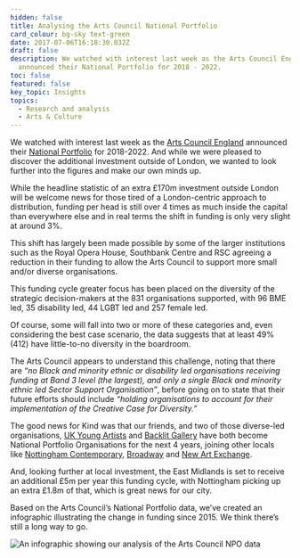 ```yaml
---
hidden: false
title: Analysing the Arts Council National Portfolio
card_colour: bg-sky text-green
date: 2017-07-06T16:18:30.032Z
draft: false
description: ​We watched with interest last week as the Arts Council England
  announced their National Portfolio for 2018 - 2022.
toc: false
featured: false
key_topic: Insights
topics:
  - Research and analysis
  - Arts & Culture
---
```

We watched with interest last week as the [Arts Council England](http://www.artscouncil.org.uk/) announced their [National Portfolio](http://www.artscouncil.org.uk/NPO) for 2018-2022. And while we were pleased to discover the additional investment outside of London, we wanted to look further into the figures and make our own minds up.

While the headline statistic of an extra £170m investment outside London will be welcome news for those tired of a London-centric approach to distribution, funding per head is still over 4 times as much inside the capital than everywhere else and in real terms the shift in funding is only very slight at around 3%.

This shift has largely been made possible by some of the larger institutions such as the Royal Opera House, Southbank Centre and RSC agreeing a reduction in their funding to allow the Arts Council to support more small and/or diverse organisations.

This funding cycle greater focus has been placed on the diversity of the strategic decision-makers at the 831 organisations supported, with 96 BME led, 35 disability led, 44 LGBT led and 257 female led.

Of course, some will fall into two or more of these categories and, even considering the best case scenario, the data suggests that at least 49% (412) have little-to-no diversity in the boardroom.

The Arts Council appears to understand this challenge, noting that there are *“no Black and minority ethnic or disability led organisations receiving funding at Band 3 level (the largest), and only a single Black and minority ethnic led Sector Support Organisation”*, before going on to state that their future efforts should include *“holding organisations to account for their implementation of the Creative Case for Diversity.”*

The good news for Kind was that our friends, and two of those diverse-led organisations, [UK Young Artists](http://www.ukyoungartists.co.uk/) and [Backlit Gallery](http://backlit.org.uk/) have both become National Portfolio Organisations for the next 4 years, joining other locals like [Nottingham Contemporary](http://www.nottinghamcontemporary.org/), [Broadway](http://www.broadway.org.uk/) and [New Art Exchange](http://www.nae.org.uk/).

And, looking further at local investment, the East Midlands is set to receive an additional £5m per year this funding cycle, with Nottingham picking up an extra £1.8m of that, which is great news for our city.

Based on the Arts Council’s National Portfolio data, we’ve created an infographic illustrating the change in funding since 2015. We think there’s still a long way to go.

![An infographic showing our analysis of the Arts Council NPO data](../images/arts-council-portfolio-analysis-2018.png)
